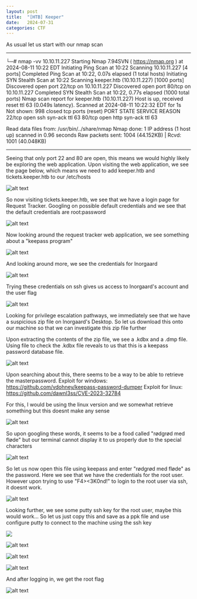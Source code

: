 ```yaml
---
layout: post
title:  "[HTB] Keeper"
date:   2024-07-31
categories: CTF
---
```


As usual let us start with our nmap scan

---

└─# nmap -vv 10.10.11.227
Starting Nmap 7.94SVN ( https://nmap.org ) at 2024-08-11 10:22 EDT
Initiating Ping Scan at 10:22
Scanning 10.10.11.227 [4 ports]
Completed Ping Scan at 10:22, 0.07s elapsed (1 total hosts)
Initiating SYN Stealth Scan at 10:22
Scanning keeper.htb (10.10.11.227) [1000 ports]
Discovered open port 22/tcp on 10.10.11.227
Discovered open port 80/tcp on 10.10.11.227
Completed SYN Stealth Scan at 10:22, 0.77s elapsed (1000 total ports)
Nmap scan report for keeper.htb (10.10.11.227)
Host is up, received reset ttl 63 (0.049s latency).
Scanned at 2024-08-11 10:22:32 EDT for 1s
Not shown: 998 closed tcp ports (reset)
PORT   STATE SERVICE REASON
22/tcp open  ssh     syn-ack ttl 63
80/tcp open  http    syn-ack ttl 63

Read data files from: /usr/bin/../share/nmap
Nmap done: 1 IP address (1 host up) scanned in 0.96 seconds
           Raw packets sent: 1004 (44.152KB) | Rcvd: 1001 (40.048KB)
                                                                                                                     

---

Seeing that only port 22 and 80 are open, this means we would highly likely be exploring the web application. Upon visiting the web application, we see the page below, which means we need to add keeper.htb and tickets.keeper.htb to our /etc/hosts

![alt text](/assets/uploads/htb-keeper/image.png)

So now visiting tickets.keeper.htb, we see that we have a login page for Request Tracker. Googling on possible default credentials and we see that the default credentials are root:password

![alt text](/assets/uploads/htb-keeper/image-1.png)

Now looking around the request tracker web application, we see something about a "keepass program"

![alt text](/assets/uploads/htb-keeper/image-5.png)

And looking around more, we see the credentials for lnorgaard 

![alt text](/assets/uploads/htb-keeper/image-2.png)

Trying these credentials on ssh gives us access to lnorgaard's account and the user flag

![alt text](/assets/uploads/htb-keeper/image-3.png)

Looking for privilege escalation pathways, we immediately see that we have a suspicious zip file on lnorgaard's Desktop. So let us download this onto our machine so that we can investigate this zip file further

Upon extracting the contents of the zip file, we see a .kdbx and a .dmp file. Using file to check the .kdbx file reveals to us that this is a keepass password database file. 

![alt text](/assets/uploads/htb-keeper/image-4.png)

Upon searching about this, there seems to be a way to be able to retrieve the masterpassword.
Exploit for windows: https://github.com/vdohney/keepass-password-dumper
Exploit for linux: https://github.com/dawnl3ss/CVE-2023-32784

For this, I would be using the linux version and we somewhat retrieve something but this doesnt make any sense

![alt text](/assets/uploads/htb-keeper/image-6.png)

So upon googling these words, it seems to be a food called "rødgrød med fløde" but our terminal cannot display it to us properly due to the special characters

![alt text](/assets/uploads/htb-keeper/image-7.png)

So let us now open this file using keepass and enter "rødgrød med fløde" as the password. Here we see that we have the credentials for the root user. However upon trying to use "F4><3K0nd!" to login to the root user via ssh, it doesnt work. 

![alt text](/assets/uploads/htb-keeper/image-8.png)

Looking further, we see some putty ssh key for the root user, maybe this would work... So let us just copy this and save as a ppk file and use configure putty to connect to the machine using the ssh key

![](/assets/uploads/htb-keeper/image-9.png)

![alt text](/assets/uploads/htb-keeper/image-10.png)

![alt text](/assets/uploads/htb-keeper/image-11.png)

![alt text](/assets/uploads/htb-keeper/image-12.png)

And after logging in, we get the root flag

![alt text](/assets/uploads/htb-keeper/image-13.png)